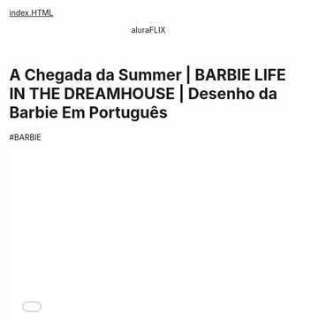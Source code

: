 [index.HTML](https://github.com/user-attachments/files/22006438/index.HTML)
<body>

<header>aluraFLIX</header>


<H1>A Chegada da Summer | BARBIE LIFE IN THE DREAMHOUSE | Desenho da Barbie Em Português</H1>
<P>#BARBIE</P>





<iframe width="560" height="315" src=<iframe width="560" height="315" src="https://www.youtube.com/embed/p3foJ-Wu6lM?si=TWPpqrt624qvPlNa" title="YouTube video player" frameborder="0" allow="accelerometer; autoplay; clipboard-write; encrypted-media; gyroscope; picture-in-picture; web-share" referrerpolicy="strict-origin-when-cross-origin" allowfullscreen></iframe>


</body>
